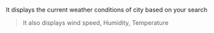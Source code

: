 It displays the current weather conditions of city based on your search
> It also displays wind speed, Humidity, Temperature
